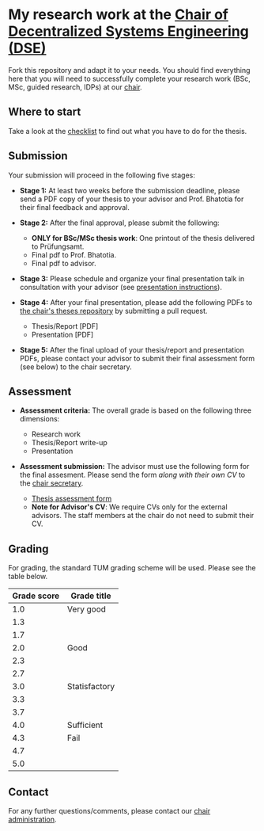 # My research work at the [Chair of Decentralized Systems Engineering (DSE)](https://dse.in.tum.de/)

Fork this repository and adapt it to your needs. You should find everything here
that you will need to successfully complete your research work (BSc, MSc, guided research, IDPs) at our [chair](https://dse.in.tum.de/theses/).



## Where to start

Take a look at the [checklist](checklist.md) to find out what you have to do for
the thesis.

## Submission

Your submission will proceed in the following five stages:

-  **Stage 1:** At least two weeks before the submission deadline, please send a PDF copy of your thesis to your advisor and Prof. Bhatotia for their final feedback and approval.

- **Stage 2:** After the final approval, please submit the following:

    * **ONLY for BSc/MSc thesis work**: One printout of the thesis delivered to Prüfungsamt.
    * Final pdf to Prof. Bhatotia.
    * Final pdf to advisor.

- **Stage 3:** Please schedule and organize your final presentation talk in consultation with your advisor (see [presentation instructions](talk/TALK-README.md)).

- **Stage 4:** After your final presentation, please add the following PDFs to [the chair's theses repository](https://github.com/TUM-DSE/theses-collection)
by submitting a pull request. 
    - Thesis/Report [PDF]
    - Presentation [PDF]

- **Stage 5:**  After the final upload of your thesis/report and presentation PDFs, please contact your advisor to submit their final assessment form (see below) to the chair secretary. 

## Assessment 

- **Assessment criteria:**  The overall grade is based on the following three dimensions:

    * Research work
    * Thesis/Report write-up
    * Presentation


- **Assessment submission:** The advisor must use the following form for the final assesment. Please send the form *along with their own CV* to the [chair secretary](https://dse.in.tum.de/contact/).

    * [Thesis assessment form](https://docs.google.com/document/d/1Isy1vj3w-B3UzykZMwliBM8m0YdpLMrTRgCtAUVF0so/edit?usp=sharing) 
    * **Note for Advisor's CV**: We require CVs only for the external advisors. The staff members at the chair do not need to submit their CV.

## Grading
For grading, the standard TUM grading scheme will be used. Please see the table below.

| Grade score       | Grade title   |
|-------------------|---------------|
| 1.0               | Very good     |
| 1.3               |               |
| 1.7               |               |
| 2.0               | Good          |
| 2.3               |               |
| 2.7               |               |
| 3.0               | Statisfactory |
| 3.3               |               |
| 3.7               |               |
| 4.0               | Sufficient    |
| 4.3               | Fail          |
| 4.7               |               |
| 5.0               |               |

## Contact

For any further questions/comments, please contact our [chair administration](https://dse.in.tum.de/contact/).
